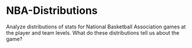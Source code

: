 # NBA-Distributions
Analyze distributions of stats for National Basketball Association games at the player and team levels. What do these distributions tell us about the game?
